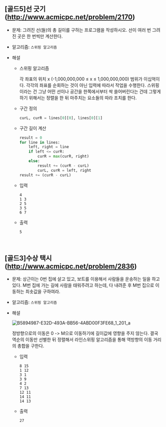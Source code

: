 ## [골드5]선 긋기(http://www.acmicpc.net/problem/2170)

- 문제: 그려진 선(들)의 총 길이를 구하는 프로그램을 작성하시오. 선이 여러 번 그려진 곳은 한 번씩만 계산한다.

* 알고리즘: `스위핑 알고리즘`

* 해설

  - 스위핑 알고리즘

    각 좌표의 위치 x (-1,000,000,000 ≤ x ≤ 1,000,000,000) 범위가 이십억이다. 각각의 좌표를 순회하는 것이 아닌 입력에 따라서 작업을 수행한다. 스위핑이라는 건 그냥 어떤 선이나 공간을 한쪽에서부터 싹 쓸어버린다는 건데 그렇게 하기 위해서는 정렬을 한 뒤 마주치는 요소들의 따라 조치를 한다.

  - 구간 정의

    ```python
    curL, curR = lines[0][0], lines[0][1]
    ```

  - 구간 길이 계산

    ```python
    result = 0
    for line in lines:
        left, right = line
        if left <= curR:
            curR = max(curR, right)
        else:
            result += (curR - curL)
            curL, curR = left, right
    result += (curR - curL)
    ```

  - 입력

    ```
    4
    1 3
    2 5
    3 5
    6 7
    ```

  - 출력

    ```
    5
    ```

<br>

## [골드3]수상 택시(http://www.acmicpc.net/problem/2836)

- 문제: 상근이는 0번 집에 살고 있고, 보트를 이용해서 사람들을 운송하는 일을 하고 있다. M번 집에 가는 길에 사람을 태워주려고 하는데, 다 내려준 후 M번 집으로 이동하는 최솟값을 구하여라.

* 알고리즘: `스위핑 알고리즘`

* 해설

  ![B5894987-E32D-493A-BB56-4ABD00F3FE68_1_201_a](https://github.com/kimchanho97/algorithm/assets/104095041/13c2ac72-1458-48fc-8f6f-81375f9374da)

  정방향으로의 이동은 0 -> M으로 이동하기에 길이값에 영향을 주지 않는다. 결국 역순의 이동만 선별한 뒤 정렬해서 라인스위핑 알고리즘을 통해 역방향의 이동 거리의 총합을 구한다.

  - 입력

    ```
    8 15
    1 12
    3 1
    3 9
    4 2
    7 13
    12 11
    14 11
    14 13
    ```

  - 출력

    ```
    27
    ```

<br>
